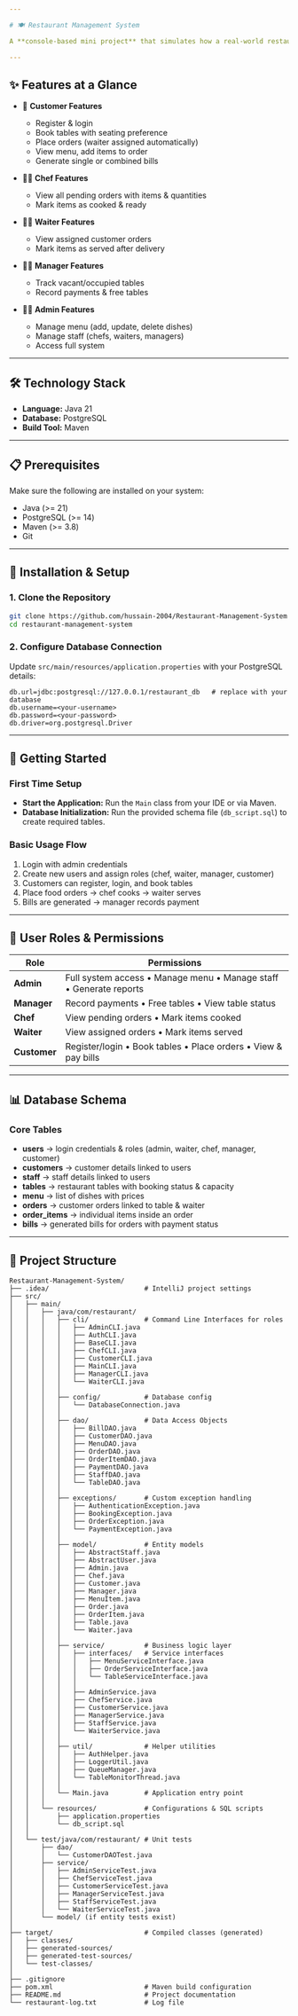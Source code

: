 ```yaml
---

# 🍽️ Restaurant Management System

A **console-based mini project** that simulates how a real-world restaurant works digitally. It handles everything from **customer bookings** to **chef cooking**, **waiter serving**, **billing**, and **payment management** — all with clean modular code, database integration, and role-based access.

---
```


## ✨ Features at a Glance

* 👤 **Customer Features**

    * Register & login
    * Book tables with seating preference
    * Place orders (waiter assigned automatically)
    * View menu, add items to order
    * Generate single or combined bills

* 👨‍🍳 **Chef Features**

    * View all pending orders with items & quantities
    * Mark items as cooked & ready

* 🧑‍🍽️ **Waiter Features**

    * View assigned customer orders
    * Mark items as served after delivery

* 🧑‍💼 **Manager Features**

    * Track vacant/occupied tables
    * Record payments & free tables

* 👨‍💻 **Admin Features**

    * Manage menu (add, update, delete dishes)
    * Manage staff (chefs, waiters, managers)
    * Access full system

---

## 🛠️ Technology Stack

* **Language:** Java 21
* **Database:** PostgreSQL
* **Build Tool:** Maven

---

## 📋 Prerequisites

Make sure the following are installed on your system:

* Java (>= 21)
* PostgreSQL (>= 14)
* Maven (>= 3.8)
* Git

---

## 🔧 Installation & Setup

### 1. Clone the Repository

```bash
git clone https://github.com/hussain-2004/Restaurant-Management-System
cd restaurant-management-system
```

### 2. Configure Database Connection

Update `src/main/resources/application.properties` with your PostgreSQL details:

```properties
db.url=jdbc:postgresql://127.0.0.1/restaurant_db   # replace with your database
db.username=<your-username>
db.password=<your-password>
db.driver=org.postgresql.Driver
```

---

## 🎯 Getting Started

### First Time Setup

* **Start the Application:** Run the `Main` class from your IDE or via Maven.
* **Database Initialization:** Run the provided schema file (`db_script.sql`) to create required tables.

### Basic Usage Flow

1. Login with admin credentials
2. Create new users and assign roles (chef, waiter, manager, customer)
3. Customers can register, login, and book tables
4. Place food orders → chef cooks → waiter serves
5. Bills are generated → manager records payment

---

## 👥 User Roles & Permissions

| Role         | Permissions                                                        |
| ------------ | ------------------------------------------------------------------ |
| **Admin**    | Full system access • Manage menu • Manage staff • Generate reports |
| **Manager**  | Record payments • Free tables • View table status                  |
| **Chef**     | View pending orders • Mark items cooked                            |
| **Waiter**   | View assigned orders • Mark items served                           |
| **Customer** | Register/login • Book tables • Place orders • View & pay bills     |

---

## 📊 Database Schema

### Core Tables

* **users** → login credentials & roles (admin, waiter, chef, manager, customer)
* **customers** → customer details linked to users
* **staff** → staff details linked to users
* **tables** → restaurant tables with booking status & capacity
* **menu** → list of dishes with prices
* **orders** → customer orders linked to table & waiter
* **order\_items** → individual items inside an order
* **bills** → generated bills for orders with payment status

---

## 📂 Project Structure


```plaintext
Restaurant-Management-System/
├── .idea/                        # IntelliJ project settings
├── src/
│   ├── main/
│   │   ├── java/com/restaurant/
│   │   │   ├── cli/              # Command Line Interfaces for roles
│   │   │   │   ├── AdminCLI.java
│   │   │   │   ├── AuthCLI.java
│   │   │   │   ├── BaseCLI.java
│   │   │   │   ├── ChefCLI.java
│   │   │   │   ├── CustomerCLI.java
│   │   │   │   ├── MainCLI.java
│   │   │   │   ├── ManagerCLI.java
│   │   │   │   └── WaiterCLI.java
│   │   │   │
│   │   │   ├── config/           # Database config
│   │   │   │   └── DatabaseConnection.java
│   │   │   │
│   │   │   ├── dao/              # Data Access Objects
│   │   │   │   ├── BillDAO.java
│   │   │   │   ├── CustomerDAO.java
│   │   │   │   ├── MenuDAO.java
│   │   │   │   ├── OrderDAO.java
│   │   │   │   ├── OrderItemDAO.java
│   │   │   │   ├── PaymentDAO.java
│   │   │   │   ├── StaffDAO.java
│   │   │   │   └── TableDAO.java
│   │   │   │
│   │   │   ├── exceptions/       # Custom exception handling
│   │   │   │   ├── AuthenticationException.java
│   │   │   │   ├── BookingException.java
│   │   │   │   ├── OrderException.java
│   │   │   │   └── PaymentException.java
│   │   │   │
│   │   │   ├── model/            # Entity models
│   │   │   │   ├── AbstractStaff.java
│   │   │   │   ├── AbstractUser.java
│   │   │   │   ├── Admin.java
│   │   │   │   ├── Chef.java
│   │   │   │   ├── Customer.java
│   │   │   │   ├── Manager.java
│   │   │   │   ├── MenuItem.java
│   │   │   │   ├── Order.java
│   │   │   │   ├── OrderItem.java
│   │   │   │   ├── Table.java
│   │   │   │   └── Waiter.java
│   │   │   │
│   │   │   ├── service/          # Business logic layer
│   │   │   │   ├── interfaces/   # Service interfaces
│   │   │   │   │   ├── MenuServiceInterface.java
│   │   │   │   │   ├── OrderServiceInterface.java
│   │   │   │   │   └── TableServiceInterface.java
│   │   │   │   │
│   │   │   │   ├── AdminService.java
│   │   │   │   ├── ChefService.java
│   │   │   │   ├── CustomerService.java
│   │   │   │   ├── ManagerService.java
│   │   │   │   ├── StaffService.java
│   │   │   │   └── WaiterService.java
│   │   │   │
│   │   │   ├── util/             # Helper utilities
│   │   │   │   ├── AuthHelper.java
│   │   │   │   ├── LoggerUtil.java
│   │   │   │   ├── QueueManager.java
│   │   │   │   └── TableMonitorThread.java
│   │   │   │
│   │   │   └── Main.java         # Application entry point
│   │   │
│   │   └── resources/            # Configurations & SQL scripts
│   │       ├── application.properties
│   │       └── db_script.sql
│   │
│   └── test/java/com/restaurant/ # Unit tests
│       ├── dao/
│       │   └── CustomerDAOTest.java
│       ├── service/
│       │   ├── AdminServiceTest.java
│       │   ├── ChefServiceTest.java
│       │   ├── CustomerServiceTest.java
│       │   ├── ManagerServiceTest.java
│       │   ├── StaffServiceTest.java
│       │   └── WaiterServiceTest.java
│       └── model/ (if entity tests exist)
│
├── target/                       # Compiled classes (generated)
│   ├── classes/
│   ├── generated-sources/
│   ├── generated-test-sources/
│   └── test-classes/
│
├── .gitignore
├── pom.xml                       # Maven build configuration
├── README.md                     # Project documentation
└── restaurant-log.txt            # Log file
```
